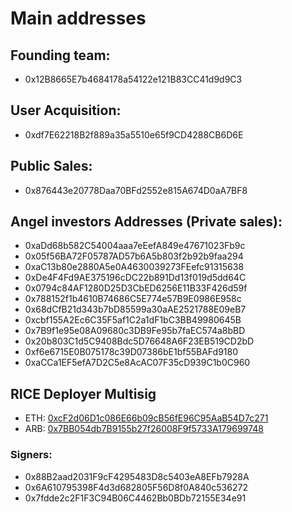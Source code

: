 # Main addresses

## Founding team:
- 0x12B8665E7b4684178a54122e121B83CC41d9d9C3

## User Acquisition:
- 0xdf7E62218B2f889a35a5510e65f9CD4288CB6D6E

## Public Sales:
- 0x876443e20778Daa70BFd2552e815A674D0aA7BF8

## Angel investors Addresses (Private sales):
- 0xaDd68b582C54004aaa7eEefA849e47671023Fb9c
- 0x05f56BA72F05787AD57b6A5b803f2b92b9faa294
- 0xaC13b80e2880A5e0A4630039273FEefc91315638
- 0xDe4F4Fd9AE375196cDC22b891Dd13f019d5dd64C
- 0x0794c84AF1280D25D3CbED6256E11B33F426d59f
- 0x788152f1b4610B74686C5E774e57B9E0986E958c
- 0x68dCfB21d343b7bD85599a30aAE2521788E09eB7
- 0xcbf155A2Ec6C35F5af1C2a1dF1bC3BB49980645B
- 0x7B9f1e95e08A09680c3DB9Fe95b7faEC574a8bBD
- 0x20b803C1d5C9408Bdc5D76648A6F23EB519CD2bD
- 0xf6e6715E0B075178c39D07386bE1bf55BAFd9180
- 0xaCCa1EF5efA7D2C5e8AcAC07F35cD939C1b0C960

## RICE Deployer Multisig
- ETH: [0xcF2d06D1c086E66b09cB56fE96C95AaB54D7c271](https://etherscan.io/address/0xcF2d06D1c086E66b09cB56fE96C95AaB54D7c271)
- ARB: [0x7BB054db7B9155b27f26008F9f5733A179699748](https://arbiscan.io/address/0x7BB054db7B9155b27f26008F9f5733A179699748)
### Signers:
- 0x88B2aad2031F9cF4295483D8c5403eA8EFb7928A
- 0x6A610795398F4d3d682805F56D8f0A840c536272
- 0x7fdde2c2F1F3C94B06C4462Bb0BDb72155E34e91
